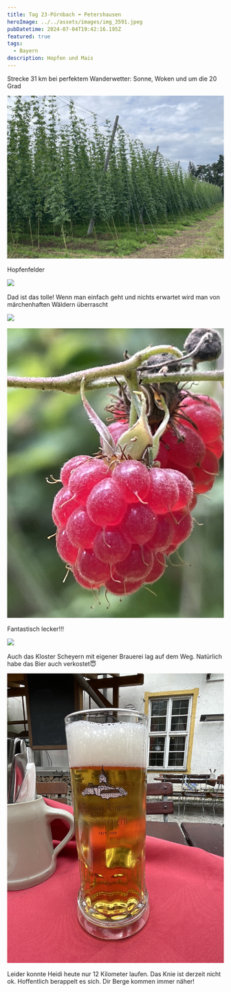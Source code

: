 ```yaml
---
title: Tag 23-Pörnbach ➡️ Petershausen
heroImage: ../../assets/images/img_3591.jpeg
pubDatetime: 2024-07-04T19:42:16.195Z
featured: true
tags:
  - Bayern
description: Hopfen und Mais
---
```

Strecke 31 km bei perfektem Wanderwetter: Sonne, Woken und um die 20 Grad

![](../../assets/images/934c699c-11c5-4ebc-aa4d-935f0c8243fb-16770-000002e6ab58e869.jpeg)

Hopfenfelder

![](../../assets/images/0aea762e-eb0f-4481-8009-d555e8f5f123-16770-00000310adfed0d2.jpeg)

Dad ist das tolle! Wenn man einfach geht und nichts erwartet wird man von märchenhaften Wäldern überrascht 

![](../../assets/images/93d7132b-b585-4073-aeeb-0ecfb5cd2409-16770-0000031d62f1a151.jpeg)

![](../../assets/images/6353395a-47f4-4da7-bb2e-8a7440dd60db-16770-0000030f9c1cc6b4.jpeg)

Fantastisch lecker!!!

![](../../assets/images/733b294e-02f8-420d-8ee0-ac68d6ce1b09-16770-0000033fe6f7ffc0.jpeg)

Auch das Kloster Scheyern mit eigener Brauerei lag auf dem Weg. Natürlich habe das Bier auch verkostet😇

![](../../assets/images/a788cbf8-d548-4c03-b70f-b17a67627e58-16770-0000034441020a4e.jpeg)

Leider konnte Heidi heute nur 12 Kilometer laufen. Das Knie ist derzeit nicht ok. Hoffentlich berappelt es sich. Dir Berge kommen immer näher!
